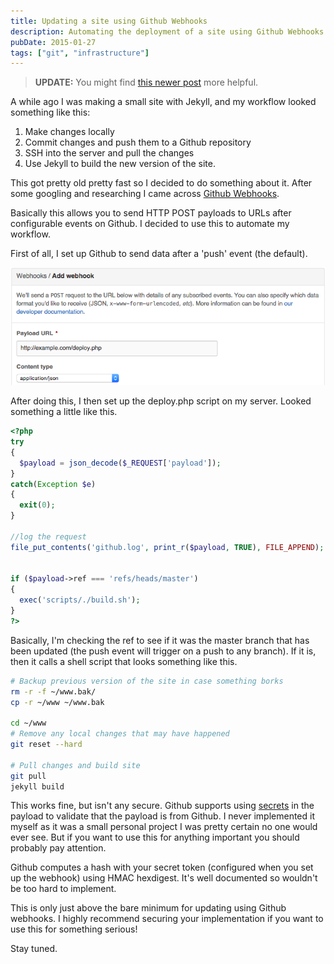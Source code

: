 ```yaml
---
title: Updating a site using Github Webhooks
description: Automating the deployment of a site using Github Webhooks
pubDate: 2015-01-27
tags: ["git", "infrastructure"]
---
```

>**UPDATE:** You might find [this newer post](../2015-02-06-git-push-to-deploy) more helpful.


A while ago I was making a small site with Jekyll, and my workflow looked something like this:

1. Make changes locally
2. Commit changes and push them to a Github repository
3. SSH into the server and pull the changes
4. Use Jekyll to build the new version of the site.

This got pretty old pretty fast so I decided to do something about it. After some googling and researching I came across [Github Webhooks](https://developer.github.com/webhooks/).

Basically this allows you to send HTTP POST payloads to URLs after configurable events on Github. I decided to use this to automate my workflow.

First of all, I set up Github to send data after a 'push' event (the default).

![Github Webhooks Configuration](./webhooks.png)

After doing this, I then set up the deploy.php script on my server. Looked something a little like this.
``` php
<?php
try
{
  $payload = json_decode($_REQUEST['payload']);
}
catch(Exception $e)
{
  exit(0);
}

//log the request
file_put_contents('github.log', print_r($payload, TRUE), FILE_APPEND);


if ($payload->ref === 'refs/heads/master')
{
  exec('scripts/./build.sh');
}
?>
```
Basically, I'm checking the ref to see if it was the master branch that has been updated (the push event will trigger on a push to any branch). If it is, then it calls a shell script that looks something like this.
``` bash
# Backup previous version of the site in case something borks
rm -r -f ~/www.bak/
cp -r ~/www ~/www.bak

cd ~/www
# Remove any local changes that may have happened
git reset --hard

# Pull changes and build site
git pull
jekyll build
```

This works fine, but isn't any secure. Github supports using [secrets](https://developer.github.com/webhooks/securing/) in the payload to validate that the payload is from Github. I never implemented it myself as it was a small personal project I was pretty certain no one would ever see. But if you want to use this for anything important you should probably pay attention.

Github computes a hash with your secret token (configured when you set up the webhook) using HMAC hexdigest. It's well documented so wouldn't be too hard to implement.

This is only just above the bare minimum for updating using Github webhooks. I highly recommend securing your implementation if you want to use this for something serious!

Stay tuned.
